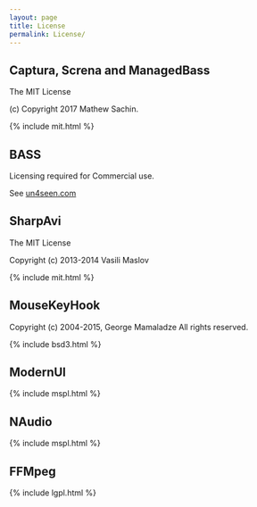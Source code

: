 ```yaml
---
layout: page
title: License
permalink: License/
---
```


## Captura, Screna and ManagedBass
The MIT License

(c) Copyright 2017 Mathew Sachin.  

{% include mit.html %}

## BASS
Licensing required for Commercial use.

See [un4seen.com](https://un4seen.com/bass.html)

## SharpAvi
The MIT License

Copyright (c) 2013-2014 Vasili Maslov

{% include mit.html %}

## MouseKeyHook
Copyright (c) 2004-2015, George Mamaladze
All rights reserved.

{% include bsd3.html %}

## ModernUI
{% include mspl.html %}

## NAudio
{% include mspl.html %}

## FFMpeg

{% include lgpl.html %}